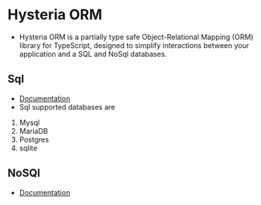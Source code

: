 # Hysteria ORM

- Hysteria ORM is a partially type safe Object-Relational Mapping (ORM) library for TypeScript, designed to simplify interactions between your application and a SQL and NoSql databases.

## Sql
- [Documentation](src/SQL_README.MD)
- Sql supported databases are
1) Mysql
2) MariaDB
3) Postgres
4) sqlite

## NoSQl
- [Documentation](./src/NoSql/NOSQL_README.MD)